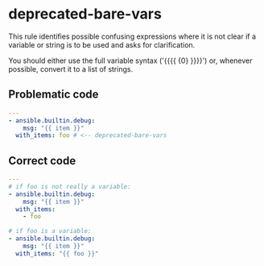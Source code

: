 # deprecated-bare-vars

This rule identifies possible confusing expressions where it is not clear if
a variable or string is to be used and asks for clarification.

You should either use the full variable syntax ('{{{{ {0} }}}}') or, whenever
possible, convert it to a list of strings.

## Problematic code

```yaml
---
- ansible.builtin.debug:
    msg: "{{ item }}"
  with_items: foo # <-- deprecated-bare-vars
```

## Correct code

```yaml
---
# if foo is not really a variable:
- ansible.builtin.debug:
    msg: "{{ item }}"
  with_items:
    - foo

# if foo is a variable:
- ansible.builtin.debug:
    msg: "{{ item }}"
  with_items: "{{ foo }}"
```
